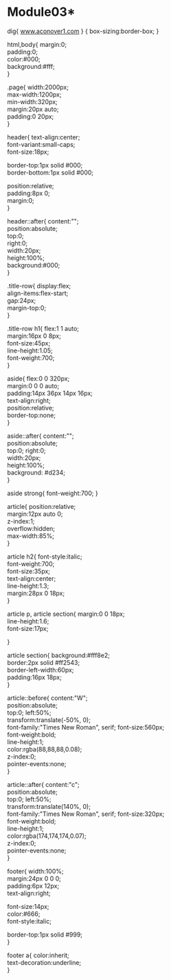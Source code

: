 # Module03*

dig{
www.aconover1.com
}
{ box-sizing:border-box; }


html,body{
  margin:0;                       
  padding:0;                      
  color:#000;                     
  background:#fff;                
}



.page{
  width:2000px;                   
  max-width:1200px;               
  min-width:320px;                
  margin:20px auto;               
  padding:0 20px;                 
}



header{
  text-align:center;              
  font-variant:small-caps;        
  font-size:18px;                 

  border-top:1px solid #000;      
  border-bottom:1px solid #000;   

  position:relative;              
  padding:8px 0;                  
  margin:0;                       
}


header::after{
  content:"";                     
  position:absolute;              
  top:0;                          
  right:0;                        
  width:20px;                     
  height:100%;                    
  background:#000;                
}


  

.title-row{
  display:flex;                   
  align-items:flex-start;         
  gap:24px;                       
  margin-top:0;                   
}


.title-row h1{
  flex:1 1 auto;                  
  margin:16px 0 8px;              
  font-size:45px;                 
  line-height:1.05;               
  font-weight:700;                
}


aside{
  flex:0 0 320px;                 
  margin:0 0 0 auto;              
  padding:14px 36px 14px 16px;    
  text-align:right;               
  position:relative;              
  border-top:none;                
}


aside::after{
  content:"";                     
  position:absolute;              
  top:0; right:0;                 
  width:20px;                     
  height:100%;                    
  background: #d234;             
}


aside strong{ font-weight:700; }




  
  

article{
  position:relative;              
  margin:12px auto 0;             
  z-index:1;                      
  overflow:hidden;                
  max-width:85%;                  
}


article h2{
  font-style:italic;              
  font-weight:700;                
  font-size:35px;                 
  text-align:center;              
  line-height:1.3;                
  margin:28px 0 18px;             
}


article p,
article section{
  margin:0 0 18px;                
  line-height:1.6;                
  font-size:17px;                 
       
}


article section{
  background:#fff8e2;             
  border:2px solid #ff2543;       
  border-left-width:60px;          
  padding:16px 18px;               
}



article::before{
  content:"W";                    
  position:absolute;              
  top:0; left:50%;                
  transform:translate(-50%, 0);   
  font-family:"Times New Roman", serif; 
  font-size:560px;                
  font-weight:bold;               
  line-height:1;                  
  color:rgba(88,88,88,0.08);      
  z-index:0;                      
  pointer-events:none;            
}


article::after{
  content:"c";                    
  position:absolute;              
  top:0; left:50%;                
  transform:translate(140%, 0);   
  font-family:"Times New Roman", serif; 
  font-size:320px;                
  font-weight:bold;               
  line-height:1;                  
  color:rgba(174,174,174,0.07);   
  z-index:0;                      
  pointer-events:none;            
}


  

footer{
  width:100%;                     
  margin:24px 0 0 0;             
  padding:6px 12px;               
  text-align:right;               

  font-size:14px;                 
  color:#666;                     
  font-style:italic;              

  border-top:1px solid #999;      
}


footer a{
  color:inherit;                  
  text-decoration:underline;      
}
